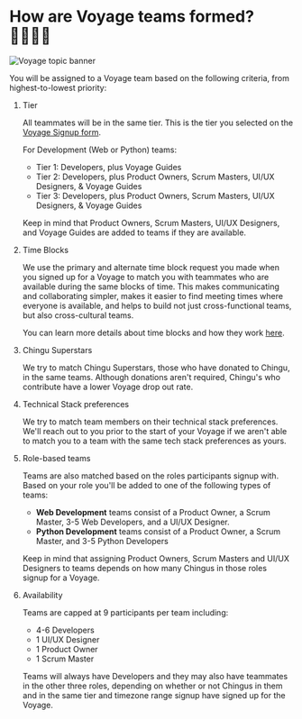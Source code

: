 # How are Voyage teams formed? 🫱🏻‍🫲🏼
![Voyage topic banner](../assets/horizontal-paint-splash-green.jpg)

You will be assigned to a Voyage team based on the following criteria, from highest-to-lowest priority:

1. Tier

    All teammates will be in the same tier. This is the tier you selected on the [Voyage Signup form](https://forms.gle/NkSP7DS3oz4sEzdh8).

    For Development (Web or Python) teams:

    - Tier 1: Developers, plus Voyage Guides
    - Tier 2: Developers, plus Product Owners, Scrum Masters, UI/UX Designers, & Voyage Guides
    - Tier 3: Developers, plus Product Owners, Scrum Masters, UI/UX Designers, & Voyage Guides

    Keep in mind that Product Owners, Scrum Masters, UI/UX Designers, and
    Voyage Guides are added to teams if they are available.

2. Time Blocks

    We use the primary and alternate time block request you made when you signed up for a Voyage
    to match you with teammates who are available during the same blocks of time. This makes 
    communicating and collaborating simpler, makes it easier to find meeting times where everyone
    is available, and helps to build not just cross-functional teams, but also cross-cultural
    teams.

    You can learn more details about time blocks and how they work [here](./voyage_timeblocks.md).

3. Chingu Superstars

    We try to match Chingu Superstars, those who have donated to Chingu, in the same teams. Although donations aren't required, Chingu's who contribute have a lower Voyage drop out rate.

4. Technical Stack preferences

    We try to match team members on their technical stack preferences. We'll reach out to you prior to the start of your Voyage if we aren't able to match you to a team with the same tech stack preferences as yours.

5. Role-based teams

    Teams are also matched based on the roles participants signup with. Based on your role you'll be added to one of the following types of teams:

    * **Web Development** teams consist of a Product Owner, a Scrum Master, 3-5 Web Developers, and a UI/UX Designer.
    * **Python Development** teams consist of a Product Owner, a Scrum Master, and 3-5 Python Developers

    Keep in mind that assigning Product Owners, Scrum Masters and UI/UX Designers to teams depends on how many Chingus in those roles signup for a Voyage.

6. Availability

    Teams are capped at 9 participants per team including:

    * 4-6 Developers
    * 1 UI/UX Designer
    * 1 Product Owner
    * 1 Scrum Master

    Teams will always have Developers and they may also have teammates in the
    other three roles, depending on whether or not Chingus in them and
    in the same tier and timezone range signup have signed up for the Voyage.

